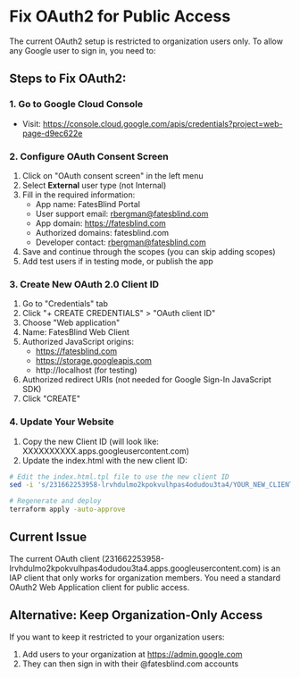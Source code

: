 # Fix OAuth2 for Public Access

The current OAuth2 setup is restricted to organization users only. To allow any Google user to sign in, you need to:

## Steps to Fix OAuth2:

### 1. Go to Google Cloud Console
- Visit: https://console.cloud.google.com/apis/credentials?project=web-page-d9ec622e

### 2. Configure OAuth Consent Screen
1. Click on "OAuth consent screen" in the left menu
2. Select **External** user type (not Internal)
3. Fill in the required information:
   - App name: FatesBlind Portal
   - User support email: rbergman@fatesblind.com
   - App domain: https://fatesblind.com
   - Authorized domains: fatesblind.com
   - Developer contact: rbergman@fatesblind.com
4. Save and continue through the scopes (you can skip adding scopes)
5. Add test users if in testing mode, or publish the app

### 3. Create New OAuth 2.0 Client ID
1. Go to "Credentials" tab
2. Click "+ CREATE CREDENTIALS" > "OAuth client ID"
3. Choose "Web application"
4. Name: FatesBlind Web Client
5. Authorized JavaScript origins:
   - https://fatesblind.com
   - https://storage.googleapis.com
   - http://localhost (for testing)
6. Authorized redirect URIs (not needed for Google Sign-In JavaScript SDK)
7. Click "CREATE"

### 4. Update Your Website
1. Copy the new Client ID (will look like: XXXXXXXXXX.apps.googleusercontent.com)
2. Update the index.html with the new client ID:

```bash
# Edit the index.html.tpl file to use the new client ID
sed -i 's/231662253958-lrvhdulmo2kpokvulhpas4odudou3ta4/YOUR_NEW_CLIENT_ID/g' index.html.tpl

# Regenerate and deploy
terraform apply -auto-approve
```

## Current Issue
The current OAuth client (231662253958-lrvhdulmo2kpokvulhpas4odudou3ta4.apps.googleusercontent.com) is an IAP client that only works for organization members. You need a standard OAuth2 Web Application client for public access.

## Alternative: Keep Organization-Only Access
If you want to keep it restricted to your organization users:
1. Add users to your organization at https://admin.google.com
2. They can then sign in with their @fatesblind.com accounts